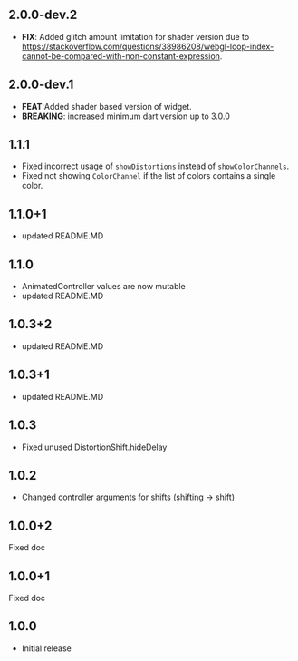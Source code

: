 ## 2.0.0-dev.2

* **FIX**: Added glitch amount limitation for shader version due to https://stackoverflow.com/questions/38986208/webgl-loop-index-cannot-be-compared-with-non-constant-expression.

## 2.0.0-dev.1

* **FEAT**:Added shader based version of widget.
* **BREAKING**: increased minimum dart version up to 3.0.0

## 1.1.1

* Fixed incorrect usage of `showDistortions` instead of `showColorChannels`.
* Fixed not showing `ColorChannel` if the list of colors contains a single color.

## 1.1.0+1

* updated README.MD

## 1.1.0

* AnimatedController values are now mutable
* updated README.MD

## 1.0.3+2

* updated README.MD

## 1.0.3+1

* updated README.MD

## 1.0.3

* Fixed unused DistortionShift.hideDelay

## 1.0.2

* Changed controller arguments for shifts (shifting -> shift)

## 1.0.0+2

Fixed doc
## 1.0.0+1

Fixed doc

## 1.0.0

* Initial release
